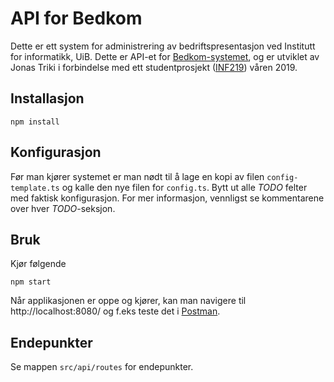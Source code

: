 # API for Bedkom
Dette er ett system for administrering av bedriftspresentasjon ved Institutt for informatikk, UiB. 
Dette er API-et for [Bedkom-systemet](https://github.com/JonasTriki/bedkom), og er utviklet av Jonas Triki i forbindelse med ett studentprosjekt ([INF219](https://www.uib.no/emne/INF219)) våren 2019.

## Installasjon
```
npm install
```

## Konfigurasjon
Før man kjører systemet er man nødt til å lage en kopi av filen ```config-template.ts``` og kalle den nye filen for ```config.ts```. Bytt ut alle *TODO* felter med faktisk konfigurasjon. For mer informasjon, vennligst se kommentarene over hver *TODO*-seksjon.

## Bruk
Kjør følgende
```
npm start
```
Når applikasjonen er oppe og kjører, kan man navigere til http://localhost:8080/ og f.eks teste det i [Postman](https://www.getpostman.com/).

## Endepunkter
Se mappen ```src/api/routes``` for endepunkter.